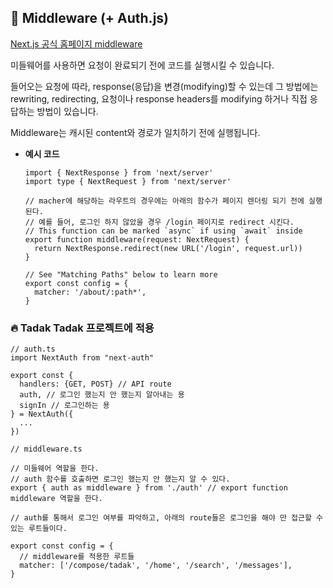 ## 📌 Middleware (+ Auth.js)

[Next.js 공식 홈페이지 middleware]("https://nextjs.org/docs/app/building-your-application/routing/middleware")

미들웨어를 사용하면 요청이 완료되기 전에 코드를 실행시킬 수 있습니다.

들어오는 요청에 따라, response(응답)을 변경(modifying)할 수 있는데 그 방법에는 rewriting, redirecting, 요청이나 response headers를 modifying 하거나 직접 응답하는 방법이 있습니다.

Middleware는 캐시된 content와 경로가 일치하기 전에 실행됩니다.

- **예시 코드**

  ```
  import { NextResponse } from 'next/server'
  import type { NextRequest } from 'next/server'

  // macher에 해당하는 라우트의 경우에는 아래의 함수가 페이지 렌더링 되기 전에 실행된다.
  // 예를 들어, 로그인 하지 않았을 경우 /login 페이지로 redirect 시킨다.
  // This function can be marked `async` if using `await` inside
  export function middleware(request: NextRequest) {
    return NextResponse.redirect(new URL('/login', request.url))
  }

  // See "Matching Paths" below to learn more
  export const config = {
    matcher: '/about/:path*',
  }
  ```

### 🔥 Tadak Tadak 프로젝트에 적용

```
// auth.ts
import NextAuth from "next-auth"

export const {
  handlers: {GET, POST} // API route
  auth, // 로그인 했는지 안 했는지 알아내는 용
  signIn // 로그인하는 용
} = NextAuth({
  ...
})

// middleware.ts

// 미들웨어 역할을 한다.
// auth 함수를 호출하면 로그인 했는지 안 했는지 알 수 있다.
export { auth as middleware } from './auth' // export function middleware 역할을 한다.

// auth를 통해서 로그인 여부를 파악하고, 아래의 route들은 로그인을 해야 만 접근할 수 있는 루트들이다.

export const config = {
  // middleware를 적용한 루트들
  matcher: ['/compose/tadak', '/home', '/search', '/messages'],
}
```
